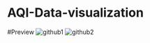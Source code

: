 # AQI-Data-visualization

#Preview
![github1](https://github.com/user-attachments/assets/731525a6-b7fe-4965-adbe-d64ad22e1b5d)
![github2](https://github.com/user-attachments/assets/32eadec9-f3d5-471e-a44d-07aa29071dd4)
